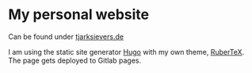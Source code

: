 # My personal website

Can be found under [tjarksievers.de](https://tjarksievers.de)

I am using the static site generator [Hugo](https://gohugo.io) with my own theme, [RuberTeX](https://gitlab.com/tjarksievers.de/ruberTeX). The page gets deployed to Gitlab pages.

